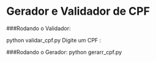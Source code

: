 # Gerador e Validador de CPF

###Rodando o Validador:

python validar_cpf.py
Digite um CPF :


###Rodando o Gerador:
python gerarr_cpf.py
